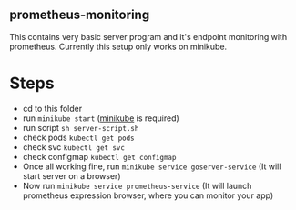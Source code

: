 ## prometheus-monitoring

This contains very basic server program and it's endpoint monitoring with prometheus. Currently this setup only works on minikube.

# Steps
* cd to this folder
* run `minikube start` ([minikube](https://github.com/kubernetes/minikube) is required)
* run script `sh server-script.sh`
* check pods `kubectl get pods`
* check svc `kubectl get svc`
* check configmap `kubectl get configmap`
* Once all working fine, run `minikube service goserver-service` (It will start server on a browser)
* Now run `minikube service prometheus-service` (It will launch prometheus expression browser, where you can monitor your app)
